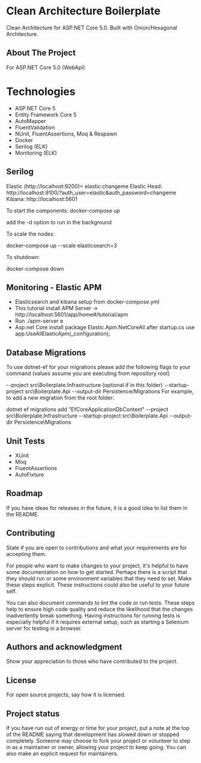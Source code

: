 # Clean Architecture Boilerplate

Clean Architecture for ASP.NET Core 5.0. Built with Onion/Hexagonal Architecture.

## About The Project

For ASP.NET Core 5.0 (WebApi)

# Technologies

- ASP.NET Core 5
- Entity Framework Core 5
- AutoMapper
- FluentValidation
- NUnit, FluentAssertions, Moq & Respawn
- Docker
- Serilog (ELK)
- Monitoring (ELK)

## Serilog

Elastic (http://localhost:9200)= elastic:changeme
Elastic Head: http://localhost:9100/?auth_user=elastic&auth_password=changeme
Kibana: http://localhost:5601

To start the components:
docker-compose up

add the -d option to run in the background

To scale the nodes:

docker-compose up --scale elasticsearch=3

To shutdown:

docker-compose down

## Monitoring - Elastic APM

- Elasticsearch and kibana setup from docker-compose.yml
- This tutorial install APM Server -> http://localhost:5601/app/home#/tutorial/apm
- Run ./apm-server e 
- Asp.net Core install package Elastic.Apm.NetCoreAll after startup.cs use app.UseAllElasticApm(_configuration); 

## Database Migrations

To use dotnet-ef for your migrations please add the following flags to your command (values assume you are executing from repository root)

--project src\Boilerplate.Infrastructure (optional if in this folder)
--startup-project src\Boilerplate.Api
--output-dir Persistence/Migrations
For example, to add a new migration from the root folder:

dotnet ef migrations add "EfCoreApplicationDbContext" --project src\Boilerplate.Infrastructure --startup-project src\Boilerplate.Api --output-dir Persistence\Migrations

## Unit Tests

- XUnit
- Moq
- FluentAssertions 
- AutoFixture

## Roadmap
If you have ideas for releases in the future, it is a good idea to list them in the README.

## Contributing
State if you are open to contributions and what your requirements are for accepting them.

For people who want to make changes to your project, it's helpful to have some documentation on how to get started. Perhaps there is a script that they should run or some environment variables that they need to set. Make these steps explicit. These instructions could also be useful to your future self.

You can also document commands to lint the code or run tests. These steps help to ensure high code quality and reduce the likelihood that the changes inadvertently break something. Having instructions for running tests is especially helpful if it requires external setup, such as starting a Selenium server for testing in a browser.

## Authors and acknowledgment
Show your appreciation to those who have contributed to the project.

## License
For open source projects, say how it is licensed.

## Project status
If you have run out of energy or time for your project, put a note at the top of the README saying that development has slowed down or stopped completely. Someone may choose to fork your project or volunteer to step in as a maintainer or owner, allowing your project to keep going. You can also make an explicit request for maintainers.

